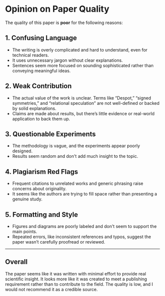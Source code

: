# Opinion on Paper Quality

The quality of this paper is **poor** for the following reasons:

## 1. Confusing Language
- The writing is overly complicated and hard to understand, even for technical readers.
- It uses unnecessary jargon without clear explanations.
- Sentences seem more focused on sounding sophisticated rather than conveying meaningful ideas.

## 2. Weak Contribution
- The actual value of the work is unclear. Terms like “Despot,” “signed symmetries,” and “relational speculation” are not well-defined or backed by solid explanations.
- Claims are made about results, but there’s little evidence or real-world application to back them up.

## 3. Questionable Experiments
- The methodology is vague, and the experiments appear poorly designed.
- Results seem random and don't add much insight to the topic.

## 4. Plagiarism Red Flags
- Frequent citations to unrelated works and generic phrasing raise concerns about originality.
- It seems like the authors are trying to fill space rather than presenting a genuine study.

## 5. Formatting and Style
- Figures and diagrams are poorly labeled and don't seem to support the main points.
- Repeated errors, like inconsistent references and typos, suggest the paper wasn’t carefully proofread or reviewed.

---

## Overall
The paper seems like it was written with minimal effort to provide real scientific insight. It looks more like it was created to meet a publishing requirement rather than to contribute to the field. The quality is low, and I would not recommend it as a credible source.
